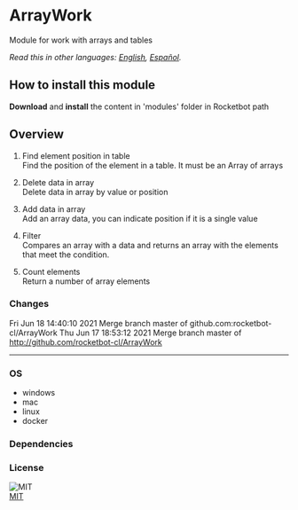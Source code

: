 # ArrayWork
  
Module for work with arrays and tables  

*Read this in other languages: [English](README.md), [Español](README.es.md).*

## How to install this module
  
__Download__ and __install__ the content in 'modules' folder in Rocketbot path  



## Overview


1. Find element position in table  
Find the position of the element in a table. It must be an Array of arrays

2. Delete data in array  
Delete data in array by value or position

3. Add data in array  
Add an array data, you can indicate position if it is a single value

4. Filter  
Compares an array with a data and returns an array with the elements that meet the condition.

5. Count elements  
Return a number of array elements  



### Changes
Fri Jun 18 14:40:10 2021  Merge branch master of github.com:rocketbot-cl/ArrayWork
Thu Jun 17 18:53:12 2021  Merge branch master of http://github.com/rocketbot-cl/ArrayWork

----
### OS

- windows
- mac
- linux
- docker

### Dependencies

### License
  
![MIT](https://camo.githubusercontent.com/107590fac8cbd65071396bb4d04040f76cde5bde/687474703a2f2f696d672e736869656c64732e696f2f3a6c6963656e73652d6d69742d626c75652e7376673f7374796c653d666c61742d737175617265)  
[MIT](http://opensource.org/licenses/mit-license.ph)